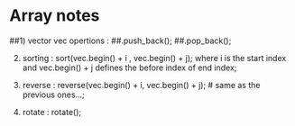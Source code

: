    # Array notes

##1) vector<type> vec opertions : 
                ##.push_back();
                ##.pop_back();

2) sorting :
                sort(vec.begin() + i , vec.begin() + j);
                where i is the start index and vec.begin() + j defines the before index of end index;


3) reverse :
                reverse(vec.begin() + i, vec.begin() + j);
                # same as the previous ones...;

4) rotate :
                rotate();
